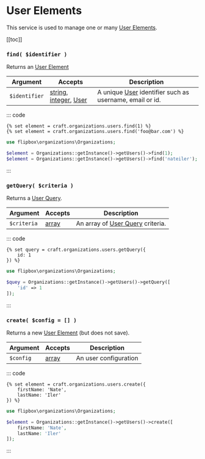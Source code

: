 # User Elements

This service is used to manage one or many [User Elements].

[[toc]]

### `find( $identifier )`
Returns an [User Element]

| Argument          | Accepts                   | Description
| ----------        | ----------                | ----------
| `$identifier`     | [string], [integer], [User] | A unique [User] identifier such as username, email or id.


::: code

```twig
{% set element = craft.organizations.users.find(1) %}
{% set element = craft.organizations.users.find('foo@bar.com') %}
```

```php
use flipbox\organizations\Organizations;

$element = Organizations::getInstance()->getUsers()->find(1);
$element = Organizations::getInstance()->getUsers()->find('nateiler');
```
:::

### `getQuery( $criteria )`

Returns a [User Query].

| Argument          | Accepts                   | Description
| ----------        | ----------                | ----------
| `$criteria`       | [array]                   | An array of [User Query] criteria.


::: code
```twig
{% set query = craft.organizations.users.getQuery({
    id: 1
}) %}
```

```php
use flipbox\organizations\Organizations;

$quey = Organizations::getInstance()->getUsers()->getQuery([
    'id' => 1
]);
```
:::

### `create( $config = [] )`

Returns a new [User Element] (but does not save).

| Argument          | Accepts                   | Description
| ----------        | ----------                | ----------
| `$config`         | [array]                   | An user configuration

::: code
```twig
{% set element = craft.organizations.users.create({
    firstName: 'Nate',
    lastName: 'Iler'
}) %}
```

```php
use flipbox\organizations\Organizations;

$element = Organizations::getInstance()->getUsers()->create([
    firstName: 'Nate',
    lastName: 'Iler'
]);
```
:::

[integer]: http://www.php.net/language.types.integer
[integer\[\]]: http://www.php.net/language.types.integer
[array]: http://www.php.net/language.types.array
[string]: http://www.php.net/language.types.string
[string\[\]]: http://www.php.net/language.types.string
[null]: http://www.php.net/language.types.null

[User Query]: ../queries/user.md
[User]: ../objects/user.md
[User Element]: ../objects/user.md
[User Elements]: ../objects/user.md